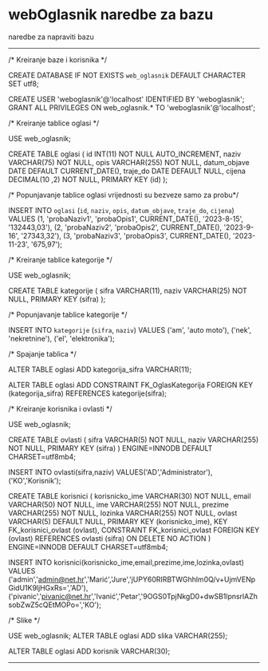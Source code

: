 # webOglasnik naredbe za bazu

naredbe za napraviti bazu

******************************************************************************************************************

/*     Kreiranje baze i korisnika       */

CREATE DATABASE IF NOT EXISTS `web_oglasnik` DEFAULT CHARACTER SET utf8;

CREATE USER 'weboglasnik'@'localhost' IDENTIFIED BY 'weboglasnik'; 
GRANT ALL PRIVILEGES ON web_oglasnik.* TO 'weboglasnik'@'localhost';

/*     Kreiranje tablice oglasi       */

USE web_oglasnik;

CREATE TABLE oglasi (
  id INT(11) NOT NULL AUTO_INCREMENT,
  naziv VARCHAR(75) NOT NULL,
  opis VARCHAR(255) NOT NULL,
  datum_objave DATE DEFAULT CURRENT_DATE(),
  traje_do DATE DEFAULT NULL,
  cijena DECIMAL(10 ,2) NOT NULL,
  PRIMARY KEY (id)
);

/*    Popunjavanje tablice oglasi vrijednosti su bezveze samo za probu*/

INSERT INTO `oglasi` (`id`, `naziv`, `opis`, `datum_objave`, `traje_do`, `cijena`) VALUES
(1, 'probaNaziv1', 'probaOpis1', CURRENT_DATE(), '2023-8-15', '132443,03'),
(2, 'probaNaziv2', 'probaOpis2', CURRENT_DATE(), '2023-9-16', '27343,32'),
(3, 'probaNaziv3', 'probaOpis3', CURRENT_DATE(), '2023-11-23', '675,97');

/*     Kreiranje tablice kategorije       */

USE web_oglasnik;

CREATE TABLE kategorije (
  sifra VARCHAR(11),
  naziv VARCHAR(25) NOT NULL,
  PRIMARY KEY (sifra)
);

/*    Popunjavanje tablice kategorije        */

INSERT INTO `kategorije` (`sifra`, `naziv`) VALUES
('am', 'auto moto'),
('nek', 'nekretnine'),
('el', 'elektronika');

/*        Spajanje tablica    */

ALTER TABLE oglasi 
  ADD kategorija_sifra VARCHAR(11);

ALTER TABLE oglasi
  ADD CONSTRAINT FK_OglasKategorija
  FOREIGN KEY (kategorija_sifra) REFERENCES kategorije(sifra);



/*                  Kreiranje korisnika i ovlasti                    */

USE web_oglasnik;

CREATE TABLE ovlasti (
  sifra VARCHAR(5) NOT NULL,
  naziv VARCHAR(255) NOT NULL,
  PRIMARY KEY (sifra)
) ENGINE=INNODB DEFAULT CHARSET=utf8mb4;

INSERT INTO ovlasti(sifra,naziv) VALUES('AD','Administrator'),('KO','Korisnik');

CREATE TABLE korisnici (
  korisnicko_ime VARCHAR(30) NOT NULL,
  email VARCHAR(50) NOT NULL,
  ime VARCHAR(255) NOT NULL,
  prezime VARCHAR(255) NOT NULL,
  lozinka VARCHAR(255) NOT NULL, 
  ovlast VARCHAR(5) DEFAULT NULL,
  PRIMARY KEY (korisnicko_ime),
  KEY FK_korisnici_ovlast (ovlast),
  CONSTRAINT FK_korisnici_ovlast FOREIGN KEY (ovlast) REFERENCES ovlasti (sifra) ON DELETE NO ACTION
) ENGINE=INNODB DEFAULT CHARSET=utf8mb4;


INSERT INTO korisnici(korisnicko_ime,email,prezime,ime,lozinka,ovlast) VALUES
('admin','admin@net.hr','Marić','Jure','jUPY60RIRBTWGhhlm0Q/v+UjmVENpGidU1K9ljHGxRs=','AD'),
('pivanic','pivanic@net.hr','Ivanić','Petar','9OGS0TpjNkgD0+dwSB1lpnsrlAZhsobZwZ5cQEtMOPo=','KO');

/*                                 Slike                                                      */

USE web_oglasnik;
ALTER TABLE oglasi ADD slika VARCHAR(255);

ALTER TABLE oglasi ADD korisnik VARCHAR(30);

*************************************************************************************************************
